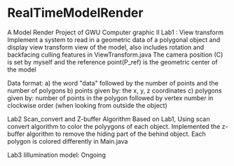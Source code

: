# RealTimeModelRender
A Model Render Project of GWU Computer graphic II
Lab1 : View transform 
Implement a system to read in a geometric data of a polygonal object and display view transform view of the model,
also includes rotation and backfacing culling features in ViewTransform.java
The camera position (C) is set by myself and the reference point(P_ref) is the geometric center of the model

Data format:
a) the word "data" followed by the number of points and the number of polygons
b) points given by: the x, y, z coordinates
c) polygons given by: number of points in the polygon followed by vertex number in
clockwise order (when looking from outside the object)

Lab2 Scan_convert and Z-buffer Algorithm
Based on Lab1, Using scan convert algorithm to color the polyygons of each object.
Implemented the z-buffer algorithm to remove the hiding part of the behind object.
Each polygon is colored differently in Main.java

Lab3 Iillumination model:
Ongoing

